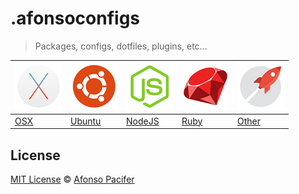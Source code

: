 # .afonsoconfigs
> Packages, configs, dotfiles, plugins, etc...

[![OSX](images/osx.jpg)](OSX.md) | [![ubuntu](images/ubuntu.jpg)](UBUNTU.md)  | [![NodeJS](images/nodejs.jpg)](NODEJS.md) | [![Ruby](images/ruby.jpg)](RUBY.md) | [![Other](images/rocket.jpg)](OTHER.md)
--- | ---  | --- | --- | ---
[OSX](OSX.md) |  [Ubuntu](UBUNTU.md)  | [NodeJS](NODEJS.md) | [Ruby](RUBY.md) | [Other](OTHER.md)

## License
[MIT License](license.md) © [Afonso Pacifer](http://afonsopacifer.com/)